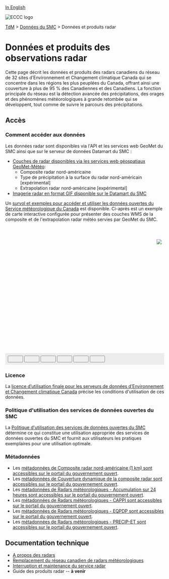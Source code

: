[In English](readme_radar_en.md)

![ECCC logo](../../img_eccc-logo.png)

[TdM](../../readme_fr.md) > [Données du SMC](../readme_fr.md) > Données et produits radar

# Données et produits des observations radar

Cette page décrit les données et produits des radars canadiens du réseau de 32 sites d’Environnement et Changement climatique Canada qui se concentre dans les régions les plus peuplées du Canada, offrant ainsi une couverture à plus de 95 % des Canadiennes et des Canadiens. La fonction principale du réseau est la détection avancée des précipitations, des orages et des phénomènes météorologiques à grande retombée qui se développent, tout comme de suivre le parcours des précipitations. 

## Accès

### Comment accéder aux données

Les données radar sont disponibles via l'API et les services web GeoMet du SMC ainsi que sur le serveur de données Datamart du SMC :

* [Couches de radar disponibles via les services web géospatiaux GeoMet-Météo](readme_radar_geomet_fr.md):
    * Composite radar nord-américaine
    * Type de précipitation à la surface du radar nord-américain [expérimental]
    * Extrapolation radar nord-américaine [expérimental]
* [Imagerie radar en format GIF disponible sur le Datamart du SMC](readme_radarimage-datamart_fr.md)

Un [survol et exemples pour accéder et utiliser les données ouvertes du Service météorologique du Canada](../../usage/readme_fr.md) est disponible. Ci-après est un exemple de carte interactive configurée pour présenter des couches WMS de la composite et de l'extrapolation radar météo servies par GeoMet du SMC.

<div id="map" style="height: 400px; position: relative">
  <div id="legend-popup">
  <div id="legend-popup-content">
    <img id="legend-img" src="https://geo.weather.gc.ca/geomet?lang=fr&version=1.3.0&service=WMS&request=GetLegendGraphic&sld_version=1.1.0&layer=RADAR_1KM_RRAI&format=image/png&STYLE=Radar-Rain_Dis-14colors_Fr"/>
  </div>
</div>
</div>
<div id="controller" role="group" aria-label="Animation controls" style="background: #ececec; padding: 0.5rem;">
  <button id="fast-backward" class="btn btn-primary btn-sm" type="button"><i class="fa fa-fast-backward" style="padding: 0rem 1rem"></i></button>
  <button id="step-backward" class="btn btn-primary btn-sm" type="button"><i class="fa fa-step-backward" style="padding: 0rem 1rem"></i></button>
  <button id="play-pause" class="btn btn-primary btn-sm" type="button"><i class="fa fa-play" style="padding: 0rem 1rem"></i></button>
  <button id="step-forward" class="btn btn-primary btn-sm" type="button"><i class="fa fa-step-forward" style="padding: 0rem 1rem"></i></button>
  <button id="fast-forward" class="btn btn-primary btn-sm" type="button"><i class="fa fa-fast-forward" style="padding: 0rem 1rem"></i></button>
  <button id="exportmap" class="btn btn-primary btn-sm" type="button"><i class="fa fa-download" style="padding: 0rem 1rem"></i></button>
  <a id="image-download" download="msc-geomet_web-map_export.png"></a>
  <span id="info" style="padding-left: 0.5rem;"></span>
</div>

### Licence

La [licence d’utilisation finale pour les serveurs de données d’Environnement et Changement climatique Canada](../../licence/readme_fr.md) précise les conditions d'utilisation de ces données.

### Politique d'utilisation des services de données ouvertes du SMC

La [Politique d'utilisation des services de données ouvertes du SMC](../../usage-policy/readme_fr.md) détermine ce qui constitue une utilisation appropriée des services de données ouvertes du SMC et fournit aux utilisateurs les pratiques exemplaires pour une utilisation optimale.

### Métadonnées

* Les [métadonnées de Composite radar nord-américaine (1 km) sont accessibles sur le portail du gouvernement ouvert](https://open.canada.ca/data/fr/dataset/37aecae5-7783-4274-b595-df02aa003ac3).
* Les [métadonnées de Couverture dynamique de la composite radar sont accessibles sur le portail du gouvernement ouvert](https://open.canada.ca/data/fr/dataset/6b02c778-8eaa-46f5-8786-ae80b0ea0f72).
* Les [métadonnées de Radars météorologiques - Accumulation sur 24 heures sont accessibles sur le portail du gouvernement ouvert](https://open.canada.ca/data/fr/dataset/ce9e475b-3e3b-4b15-9ac4-165549366b09).
* Les [métadonnées de Radars météorologiques - CAPPI sont accessibles sur le portail du gouvernement ouvert](https://open.canada.ca/data/fr/dataset/aae10768-0c0c-4670-807e-8e893680887e).
* Les [métadonnées de Radars météorologiques - EQPDP sont accessibles sur le portail du gouvernement ouvert](https://open.canada.ca/data/fr/dataset/6059da1d-e1da-4f2b-a420-b5c2a130eeaa).
* Les [métadonnées de Radars météorologiques - PRECIP-ET sont accessibles sur le portail du gouvernement ouvert](https://open.canada.ca/data/fr/dataset/d76c0f4e-af27-4f9c-b0b0-0eba5aca1d3b).

## Documentation technique

* [A propos des radars](https://www.canada.ca/fr/environnement-changement-climatique/services/conditions-meteorologiques-ressources-outils-generaux/apercu-radars/a-propos.html)
* [Remplacement du réseau canadien de radars météorologiques](https://www.canada.ca/fr/environnement-changement-climatique/services/conditions-meteorologiques-ressources-outils-generaux/apercu-radars/modernisation-reseau.html)
* [Interruption et maintenance du service radar](https://www.canada.ca/fr/environnement-changement-climatique/services/conditions-meteorologiques-ressources-outils-generaux/apercu-radars/interruption-maintenance-service.html)
* Guide des produits radar  --  __à venir__ 

<style>
  #legend-img {
    margin: 0px;
  }
  #legend-popup {
    position: absolute;
    top: 40px;
    right: 8px;
    z-index: 2;
  }
  .legend-switch{
    top: 8px;
    right: .5em;
  }
  .ol-touch .legend-switch {
    top: 80px;
  }
  .distinguish-switch{
    top: 8px;
    right: 2.25em;
    width: 10rem;
  }
  .ol-touch .distinguish-switch{
    top: 80px;
  }
  .distinguish-switch.ol-unselectable.ol-control button{
    width: 10rem;
  }
</style>

<link rel="stylesheet" href="https://cdn.jsdelivr.net/npm/ol@v7.3.0/ol.css" type="text/css"/>
<script src="https://cdn.polyfill.io/v2/polyfill.min.js?features=requestAnimationFrame,Element.prototype.classList,URL"></script>
<script src="https://cdn.jsdelivr.net/npm/ol@v7.3.0/dist/ol.js"></script>
<script src="https://cdnjs.cloudflare.com/ajax/libs/FileSaver.js/1.3.3/FileSaver.min.js"></script>
<script>
    function isIE() {
      return window.navigator.userAgent.match(/(MSIE|Trident)/);
    }
    var head = document.getElementsByTagName('head')[0];
    var js = document.createElement("script");
    js.type = "text/javascript";
    if (isIE())
    {
        js.src = "../../../js/radar_ie.js";
        document.getElementById("controller").setAttribute("hidden", true);
    }
    else
    {
        js.src = "../../../js/radar.js";
    }
    head.appendChild(js);
</script>
